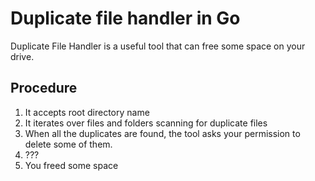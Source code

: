 # Duplicate file handler in Go

Duplicate File Handler is a useful tool that can free some space on your drive.

## Procedure
<ol>
  <li> It accepts root directory name</li>
  <li> It iterates over files and folders scanning for duplicate files</li>
  <li> When all the duplicates are found, the tool asks your permission to delete some of them.</li>
  <li>???</li>
  <li> You freed some space</li>
</li>
